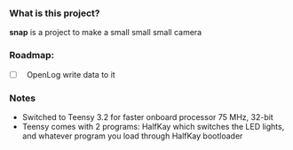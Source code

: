 ### What is this project?
**snap** is a project to make a small small small camera

### Roadmap:
- [ ] &nbsp; OpenLog write data to it

### Notes

- Switched to Teensy 3.2 for faster onboard processor 75 MHz, 32-bit
- Teensy comes with 2 programs: HalfKay which switches the LED lights, and  whatever program you load through HalfKay bootloader